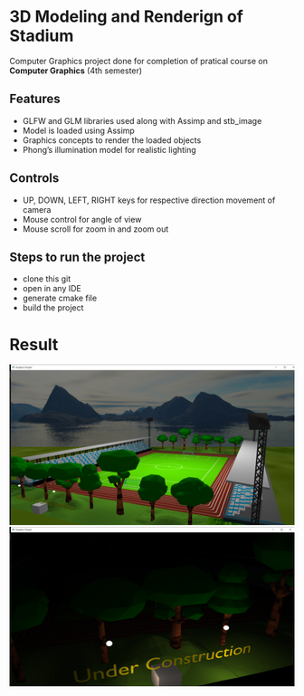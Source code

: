 # 3D Modeling and Renderign of Stadium
Computer Graphics project done for completion of pratical course on **Computer Graphics** (4th semester)
## Features
- GLFW and GLM libraries used along with Assimp and stb_image
- Model is loaded using Assimp
- Graphics concepts to render the loaded objects
- Phong’s illumination model for realistic lighting
## Controls
- UP, DOWN, LEFT, RIGHT keys for respective direction movement of camera
- Mouse control for angle of view
- Mouse scroll for zoom in and zoom out
## Steps to run the project
- clone this git
- open in any IDE
- generate cmake file
- build the project
# Result
![This is result image](https://github.com/SanimKumarKhatri/Computer_Graphics_project/blob/main/Documents/Images/dayview1.png)
![This is night result image](https://github.com/SanimKumarKhatri/Computer_Graphics_project/blob/main/Documents/Images/nightview2.png)
